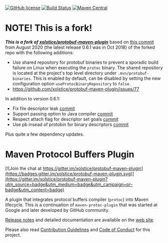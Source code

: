 [![GitHub license](https://img.shields.io/badge/license-Apache%202-blue.svg)](https://raw.githubusercontent.com/projectnessie/protobuf-maven-plugin/master/LICENSE)
[![Build Status](https://github.com/snazy/protobuf-maven-plugin/actions/workflows/main.yml/badge.svg)](https://github.com/snazy/protobuf-maven-plugin/actions/workflows/main.yml)
[![Maven Central](https://img.shields.io/maven-central/v/org.caffinitas.protobuf-maven/protobuf-maven-plugin)](https://search.maven.org/artifact/org.caffinitas/protobuf-maven/protobuf-maven-plugin)

# NOTE! This is a fork!

_**This is a fork of [xolstice/protobuf-maven-plugin](https://github.com/xolstice/protobuf-maven-plugin/)**_
based on [this commit](https://github.com/xolstice/protobuf-maven-plugin/commit/fe8e6448dc6a5d58019b47a6fa7d348f8acd28e5)
from August 2020 (the latest release 0.6.1 was in Oct 2018) of the forked repo with the following additions:

* Use shared repository for protobuf binaries to prevent a sporadic build failure on Linux when
  executing the `protoc` binary. The shared repository is located at the project's top level
  directory under `.mvn/protobuf-binaries`.
  This is enabled by default, can be disabled by setting the new configuration option
  `useProtocBinaryRepository` to `false`.
* https://github.com/xolstice/protobuf-maven-plugin/issues/77

In addition to version 0.6.1:

* Fix file descriptor leak [commit](https://github.com/xolstice/protobuf-maven-plugin/commit/05ad59b08160fee6c20429ddc223f89e0093afe8)
* Support passing option to Java compiler [commit](https://github.com/xolstice/protobuf-maven-plugin/commit/3ae165e5f6b33f8a6221ece11cc79a7df5eeb8df)
* Respect attach flag for descriptor set goals [commit](https://github.com/xolstice/protobuf-maven-plugin/commit/68c82a45c2fd424bb002a8dbcebf2e78304580c1)
* Use pb insead of protobin for binary descriptors [commit](https://github.com/xolstice/protobuf-maven-plugin/commit/18461bf2554dc98139e95dc4828142b939f4b45a)

Plus quite a few dependency updates.

# Maven Protocol Buffers Plugin

[![Join the chat at https://gitter.im/xolstice/protobuf-maven-plugin](https://badges.gitter.im/xolstice/protobuf-maven-plugin.svg)](https://gitter.im/xolstice/protobuf-maven-plugin?utm_source=badge&utm_medium=badge&utm_campaign=pr-badge&utm_content=badge)

A plugin that integrates protocol buffers compiler (`protoc`) into Maven lifecycle.
This is a continuation of `maven-protoc-plugin` that was started at Google
and later developed by GitHub community.

[Release notes](https://www.xolstice.org/protobuf-maven-plugin/changes-report.html) and detailed documentation
are available on the [web site](https://www.xolstice.org/protobuf-maven-plugin/).

Please also read [Contribution Guidelines](docs/CONTRIBUTING.md) and [Code of Conduct](docs/CODE_OF_CONDUCT.md) for this project.
